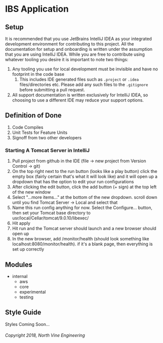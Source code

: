# IBS Application 

## Setup

It is recommended that you use JetBrains IntelliJ IDEA as your integrated development environment for contributing to this project.
All the documentation for setup and onboarding is written under the assumption that you are using IntelliJ IDEA. While 
you are free to contribute using whatever tooling you desire it is important to note two things: 

1. Any tooling you use for local development must be invisible and have no footprint in the code base
    1. This includes IDE generated files such as `.project` or `.idea` files/directories etc. Please add any such files to the `.gitignore` before submitting a pull request.
2. All support documentation is written exclusively for IntelliJ IDEA, so choosing to use a different IDE may reduce your support options.
    

## Definition of Done

1. Code Compiles
2. Unit Tests for Feature Units
3. Signoff from two other developers

### Starting A Tomcat Server in IntelliJ

1. Pull project from github in the IDE (file -> new project from Version Control -> git)
2. On the top right next to the run button (looks like a play button) click the empty box (fairly certain that's what it will look like) and it will open up a dropdown that has the option to edit your run configurations
3. After clicking the edit button, click the add button (+ sign) at the top left of the new window
4. Select "...more items..." at the bottom of the new dropdown. scroll down until you find Tomcat Server -> Local and select that
5. Name this run config anything for now. Select the Configure... button, then set your Tomcat base directory to usr/local/Cellar/tomcat/9.0.10/libexec/
6. Hit apply
7. Hit run and the Tomcat server should launch and a new browser should open up
8. In the new browser, add /monitor/health (should look something like localhost:8080/monitor/health). if it's a blank page, then everything is set up correctly

## Modules

- internal
  - aws
  - core
  - experimental
  - testing

## Style Guide

Styles Coming Soon...

###### Copyright 2018, North Vine Engineering